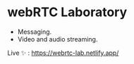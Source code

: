 # webRTC Laboratory 

- Messaging.
- Video and audio streaming.

Live ✨ : https://webrtc-lab.netlify.app/
